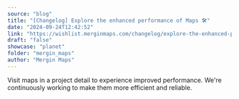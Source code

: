 ```yaml
---
source: "blog"
title: "[Changelog] Explore the enhanced performance of Maps 🛠️"
date: "2024-09-24T12:42:52"
link: "https://wishlist.merginmaps.com/changelog/explore-the-enhanced-performance-of-maps?utm_source=qgis"
draft: "false"
showcase: "planet"
folder: "mergin_maps"
author: "Mergin Maps"
---
```


<p>Visit maps in a project detail to experience improved performance. We're continuously working to make them more efficient and reliable.</p>
